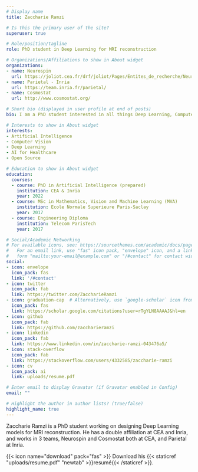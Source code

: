 ```yaml
---
# Display name
title: Zaccharie Ramzi

# Is this the primary user of the site?
superuser: true

# Role/position/tagline
role: PhD student in Deep Learning for MRI reconstruction

# Organizations/Affiliations to show in About widget
organizations:
- name: Neurospin
  url: https://joliot.cea.fr/drf/joliot/Pages/Entites_de_recherche/NeuroSpin.aspx
- name: Parietal - Inria
  url: https://team.inria.fr/parietal/
- name: Cosmostat
  url: http://www.cosmostat.org/

# Short bio (displayed in user profile at end of posts)
bio: I am a PhD student interested in all things Deep Learning, Computer Vision and AI for Healthcare and the greater good.

# Interests to show in About widget
interests:
- Artificial Intelligence
- Computer Vision
- Deep Learning
- AI for Healthcare
- Open Source

# Education to show in About widget
education:
  courses:
  - course: PhD in Artificial Intelligence (prepared)
    institution: CEA & Inria
    year: 2022
  - course: MSc in Mathematics, Vision and Machine Learning (MVA)
    institution: Ecole Normale Superieure Paris-Saclay
    year: 2017
  - course: Engineering Diploma
    institution: Telecom ParisTech
    year: 2017

# Social/Academic Networking
# For available icons, see: https://sourcethemes.com/academic/docs/page-builder/#icons
#   For an email link, use "fas" icon pack, "envelope" icon, and a link in the
#   form "mailto:your-email@example.com" or "/#contact" for contact widget.
social:
- icon: envelope
  icon_pack: fas
  link: '/#contact'
- icon: twitter
  icon_pack: fab
  link: https://twitter.com/ZaccharieRamzi
- icon: graduation-cap  # Alternatively, use `google-scholar` icon from `ai` icon pack
  icon_pack: fas
  link: https://scholar.google.com/citations?user=rTgYLN8AAAAJ&hl=en
- icon: github
  icon_pack: fab
  link: https://github.com/zaccharieramzi
- icon: linkedin
  icon_pack: fab
  link: https://www.linkedin.com/in/zaccharie-ramzi-043476a5/
- icon: stack-overflow
  icon_pack: fab
  link: https://stackoverflow.com/users/4332585/zaccharie-ramzi
- icon: cv
  icon_pack: ai
  link: uploads/resume.pdf

# Enter email to display Gravatar (if Gravatar enabled in Config)
email: ""

# Highlight the author in author lists? (true/false)
highlight_name: true
---
```


Zaccharie Ramzi is a PhD student working on designing Deep Learning models for MRI reconstruction. He has a double affiliation at CEA and Inria, and works in 3 teams, Neurospin and Cosmostat both at CEA, and Parietal at Inria.


{{< icon name="download" pack="fas" >}} Download his {{< staticref "uploads/resume.pdf" "newtab" >}}resumé{{< /staticref >}}.
